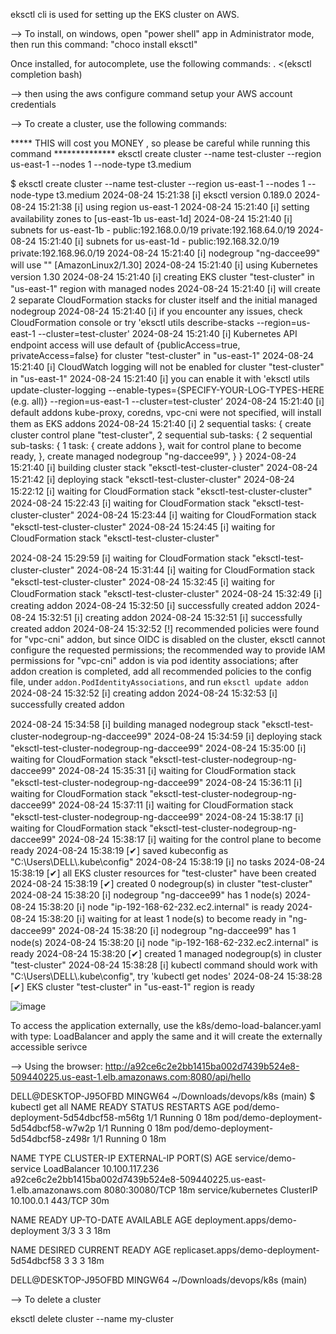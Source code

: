 eksctl cli is used for setting up the EKS cluster on AWS.

-->  To install, on windows, open "power shell" app in Administrator mode, then run this command: "choco install eksctl"

Once installed, for autocomplete, use the following commands: . <(eksctl completion bash)

-->  then using the aws configure command setup your AWS account credentials

-->  To create a cluster, use the following commands:

***** THIS will cost you MONEY , so please be careful while running this command **************
eksctl create cluster --name test-cluster --region us-east-1 --nodes 1 --node-type t3.medium

$ eksctl create cluster --name test-cluster --region us-east-1 --nodes 1 --node-type t3.medium
2024-08-24 15:21:38 [ℹ]  eksctl version 0.189.0
2024-08-24 15:21:38 [ℹ]  using region us-east-1
2024-08-24 15:21:40 [ℹ]  setting availability zones to [us-east-1b us-east-1d]
2024-08-24 15:21:40 [ℹ]  subnets for us-east-1b - public:192.168.0.0/19 private:192.168.64.0/19
2024-08-24 15:21:40 [ℹ]  subnets for us-east-1d - public:192.168.32.0/19 private:192.168.96.0/19
2024-08-24 15:21:40 [ℹ]  nodegroup "ng-daccee99" will use "" [AmazonLinux2/1.30]
2024-08-24 15:21:40 [ℹ]  using Kubernetes version 1.30
2024-08-24 15:21:40 [ℹ]  creating EKS cluster "test-cluster" in "us-east-1" region with managed nodes
2024-08-24 15:21:40 [ℹ]  will create 2 separate CloudFormation stacks for cluster itself and the initial managed nodegroup
2024-08-24 15:21:40 [ℹ]  if you encounter any issues, check CloudFormation console or try 'eksctl utils describe-stacks --region=us-east-1 --cluster=test-cluster'
2024-08-24 15:21:40 [ℹ]  Kubernetes API endpoint access will use default of {publicAccess=true, privateAccess=false} for cluster "test-cluster" in "us-east-1"
2024-08-24 15:21:40 [ℹ]  CloudWatch logging will not be enabled for cluster "test-cluster" in "us-east-1"
2024-08-24 15:21:40 [ℹ]  you can enable it with 'eksctl utils update-cluster-logging --enable-types={SPECIFY-YOUR-LOG-TYPES-HERE (e.g. all)} --region=us-east-1 --cluster=test-cluster'
2024-08-24 15:21:40 [ℹ]  default addons kube-proxy, coredns, vpc-cni were not specified, will install them as EKS addons
2024-08-24 15:21:40 [ℹ]
2 sequential tasks: { create cluster control plane "test-cluster",
    2 sequential sub-tasks: {
        2 sequential sub-tasks: {
            1 task: { create addons },
            wait for control plane to become ready,
        },
        create managed nodegroup "ng-daccee99",
    }
}
2024-08-24 15:21:40 [ℹ]  building cluster stack "eksctl-test-cluster-cluster"
2024-08-24 15:21:42 [ℹ]  deploying stack "eksctl-test-cluster-cluster"
2024-08-24 15:22:12 [ℹ]  waiting for CloudFormation stack "eksctl-test-cluster-cluster"
2024-08-24 15:22:43 [ℹ]  waiting for CloudFormation stack "eksctl-test-cluster-cluster"
2024-08-24 15:23:44 [ℹ]  waiting for CloudFormation stack "eksctl-test-cluster-cluster"
2024-08-24 15:24:45 [ℹ]  waiting for CloudFormation stack "eksctl-test-cluster-cluster"

2024-08-24 15:29:59 [ℹ]  waiting for CloudFormation stack "eksctl-test-cluster-cluster"
2024-08-24 15:31:44 [ℹ]  waiting for CloudFormation stack "eksctl-test-cluster-cluster"
2024-08-24 15:32:45 [ℹ]  waiting for CloudFormation stack "eksctl-test-cluster-cluster"
2024-08-24 15:32:49 [ℹ]  creating addon
2024-08-24 15:32:50 [ℹ]  successfully created addon
2024-08-24 15:32:51 [ℹ]  creating addon
2024-08-24 15:32:51 [ℹ]  successfully created addon
2024-08-24 15:32:52 [!]  recommended policies were found for "vpc-cni" addon, but since OIDC is disabled on the cluster, eksctl cannot configure the requested permissions; the recommended way to provide IAM permissions for "vpc-cni" addon is via pod identity associations; after addon creation is completed, add all recommended policies to the config file, under `addon.PodIdentityAssociations`, and run `eksctl update addon`
2024-08-24 15:32:52 [ℹ]  creating addon
2024-08-24 15:32:53 [ℹ]  successfully created addon


2024-08-24 15:34:58 [ℹ]  building managed nodegroup stack "eksctl-test-cluster-nodegroup-ng-daccee99"
2024-08-24 15:34:59 [ℹ]  deploying stack "eksctl-test-cluster-nodegroup-ng-daccee99"
2024-08-24 15:35:00 [ℹ]  waiting for CloudFormation stack "eksctl-test-cluster-nodegroup-ng-daccee99"
2024-08-24 15:35:31 [ℹ]  waiting for CloudFormation stack "eksctl-test-cluster-nodegroup-ng-daccee99"
2024-08-24 15:36:11 [ℹ]  waiting for CloudFormation stack "eksctl-test-cluster-nodegroup-ng-daccee99"
2024-08-24 15:37:11 [ℹ]  waiting for CloudFormation stack "eksctl-test-cluster-nodegroup-ng-daccee99"
2024-08-24 15:38:17 [ℹ]  waiting for CloudFormation stack "eksctl-test-cluster-nodegroup-ng-daccee99"
2024-08-24 15:38:17 [ℹ]  waiting for the control plane to become ready
2024-08-24 15:38:19 [✔]  saved kubeconfig as "C:\\Users\\DELL\\.kube\\config"
2024-08-24 15:38:19 [ℹ]  no tasks
2024-08-24 15:38:19 [✔]  all EKS cluster resources for "test-cluster" have been created
2024-08-24 15:38:19 [✔]  created 0 nodegroup(s) in cluster "test-cluster"
2024-08-24 15:38:20 [ℹ]  nodegroup "ng-daccee99" has 1 node(s)
2024-08-24 15:38:20 [ℹ]  node "ip-192-168-62-232.ec2.internal" is ready
2024-08-24 15:38:20 [ℹ]  waiting for at least 1 node(s) to become ready in "ng-daccee99"
2024-08-24 15:38:20 [ℹ]  nodegroup "ng-daccee99" has 1 node(s)
2024-08-24 15:38:20 [ℹ]  node "ip-192-168-62-232.ec2.internal" is ready
2024-08-24 15:38:20 [✔]  created 1 managed nodegroup(s) in cluster "test-cluster"
2024-08-24 15:38:28 [ℹ]  kubectl command should work with "C:\\Users\\DELL\\.kube\\config", try 'kubectl get nodes'
2024-08-24 15:38:28 [✔]  EKS cluster "test-cluster" in "us-east-1" region is ready


![image](https://github.com/user-attachments/assets/22747edb-2fe0-4a20-a18c-3c50c2381846)


To access the application externally, use the k8s/demo-load-balancer.yaml with type: LoadBalancer and apply the same and it will create the externally accessible serivce

--> Using the browser: http://a92ce6c2e2bb1415ba002d7439b524e8-509440225.us-east-1.elb.amazonaws.com:8080/api/hello

DELL@DESKTOP-J95OFBD MINGW64 ~/Downloads/devops/k8s (main)
$ kubectl get all
NAME                                   READY   STATUS    RESTARTS   AGE
pod/demo-deployment-5d54dbcf58-m56tg   1/1     Running   0          18m
pod/demo-deployment-5d54dbcf58-w7w2p   1/1     Running   0          18m
pod/demo-deployment-5d54dbcf58-z498r   1/1     Running   0          18m

NAME                   TYPE           CLUSTER-IP       EXTERNAL-IP                                                              PORT(S)          AGE
service/demo-service   LoadBalancer   10.100.117.236   a92ce6c2e2bb1415ba002d7439b524e8-509440225.us-east-1.elb.amazonaws.com   8080:30080/TCP   18m
service/kubernetes     ClusterIP      10.100.0.1       <none>                                                                   443/TCP          30m

NAME                              READY   UP-TO-DATE   AVAILABLE   AGE
deployment.apps/demo-deployment   3/3     3            3           18m

NAME                                         DESIRED   CURRENT   READY   AGE
replicaset.apps/demo-deployment-5d54dbcf58   3         3         3       18m

DELL@DESKTOP-J95OFBD MINGW64 ~/Downloads/devops/k8s (main)


-->  To delete a cluster 

eksctl delete cluster --name my-cluster
